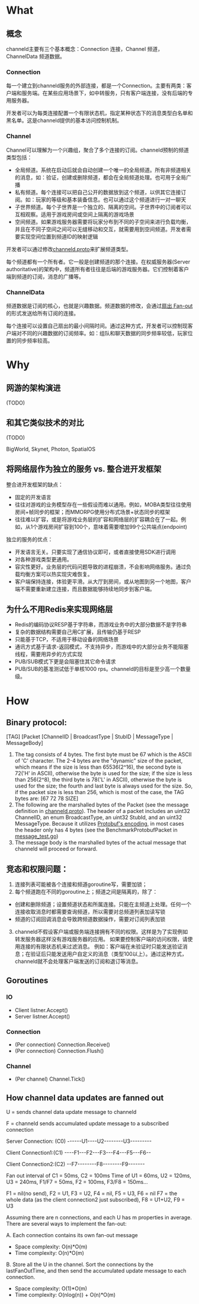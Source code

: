 # What
## 概念
channeld主要有三个基本概念：Connection 连接，Channel 频道，ChannelData 频道数据。
### Connection
每一个建立到channeld服务的外部连接，都是一个Connection。主要有两类：客户端和服务端。在某些应用场景下，如中转服务，只有客户端连接，没有后端的专用服务器。

开发者可以为每类连接配置一个有限状态机，指定某种状态下的消息类型白名单和黑名单。这是channeld提供的基本访问控制机制。

### Channel
Channel可以理解为一个兴趣组，聚合了多个连接的订阅。channeld预制的频道类型包括：
- 全局频道。系统在启动后就会自动创建一个唯一的全局频道。所有非频道相关的消息，如：验证，创建或删除频道，都会在全局频道处理。也可用于全局广播
- 私有频道。每个连接可以把自己公开的数据放到这个频道，以供其它连接订阅。如：玩家的等级和基本装备信息。也可以通过这个频道进行一对一聊天
- 子世界频道。每个子世界是一个独立的、隔离的空间。子世界中的订阅者可以互相观察。适用于游戏房间或空间上隔离的游戏场景
- 空间频道。如果游戏服务器需要将玩家分布到不同的子空间来进行负载均衡，并且在不同子空间之间可以无缝移动和交互，就需要用到空间频道。开发者需要实现空间位置到频道ID的映射逻辑

开发者可以通过修改[channeld.proto](../proto/channeld.proto)来扩展频道类型。

每个频道都有一个所有者。它一般是创建频道的那个连接。在权威服务器(Server authoritative)的架构中，频道所有者往往是后端的游戏服务器。它们控制着客户端到频道的订阅，消息的广播等。

### ChannelData
频道数据是订阅的核心，也就是兴趣数据。频道数据的修改，会通过[扇出 Fan-out](https://en.wikipedia.org/wiki/Fan-out_(software))的形式发送给所有订阅的连接。

每个连接可以设置自己扇出的最小间隔时间。通过这种方式，开发者可以控制现客户端对不同的兴趣数据的订阅频率。如：组队和聊天数据的同步频率较低，玩家位置的同步频率较高。

# Why
## 网游的架构演进
(TODO)

## 和其它类似技术的对比
(TODO)

BigWorld, Skynet, Photon, SpatialOS

## 将网络层作为独立的服务 vs. 整合进开发框架
整合进开发框架的缺点：
- 固定的开发语言
- 往往对游戏的业务模型存在一些假设而难以通用。例如，MOBA类型往往使用房间+帧同步的框架；而MMORPG使用分布式场景+状态同步的框架
- 往往难以扩容，或是将游戏业务层的扩容和网络层的扩容耦合在了一起。例如，从1个游戏房间扩容到100个，意味着需要增加99个公共端点(endpoint)

独立的服务的优点：
- 开发语言无关。只要实现了通信协议即可，或者直接使用SDK进行调用
- 对各种游戏类型更通用。
- 容灾性更好。业务层的代码问题导致的进程崩溃，不会影响网络服务。通过负载均衡方案可以热实现灾难恢复。
- 客户端保持连接，体验更平滑。从大厅到房间，或从地图到另一个地图，客户端不需要重新建立连接，而且数据能够持续地同步到客户端。

## 为什么不用Redis来实现网络层
- Redis的编码协议RESP基于字符串，而游戏业务中的大部分数据不是字符串
- 复杂的数据结构需要自己用C扩展，且传输仍基于RESP
- 只能基于TCP，不适用于移动设备的网络场景
- 通讯方式基于请求-返回模式，不支持异步，而游戏中的大部分业务不能阻塞线程，需要用异步的方式实现
- PUB/SUB模式下更是会阻塞住其它命令请求
- PUB/SUB的基准测试低于单核1000 rps。channeld的目标是至少高一个数量级。

# How
## Binary protocol:
[TAG] [Packet [ChannelID | BroadcastType | StubID | MessageType | MessageBody]
1. The tag consists of 4 bytes. The first byte must be 67 which is the ASCII of 'C' character. The 2-4 bytes are the "dynamic" size of the packet, which means if the size is less than 65536(2^16), the second byte is 72('H' in ASCII), otherwise the byte is used for the size; if the size is less than 256(2^8), the third byte is 78('L' in ASCII), otherwise the byte is used for the size; the fourth and last byte is always used for the size. So, if the packet size is less than 256, which is most of the case, the TAG bytes are: [67 72 78 SIZE]
2. The following are the marshalled bytes of the Packet (see the message definition in [channeld.proto](../proto/channeld.proto)). The header of a packet includes an uint32 ChannelID, an enum BroadcastType, an uint32 StubId, and an uint32 MessageType. Because it utilizes [Protobuf's encoding](https://developers.google.com/protocol-buffers/docs/encoding), in most cases the header only has 4 bytes (see the BenchmarkProtobufPacket in [message_test.go](../pkg/channeld/message_test.go))
3. The message body is the marshalled bytes of the actual message that channeld will proceed or forward.

## 竞态和权限问题：
1. 连接列表可能被各个连接和频道goroutine写，需要加锁；
2. 每个频道跑在不同的goroutine上；频道之间是隔离的，除了：
- 创建和删除频道；设置频道状态和所属连接。只能在主频道上处理。任何一个连接收取消息时都需要查询频道，所以需要对总频道列表加读写锁
- 频道的订阅回调消息会导致跨频道数据操作，需要对订阅列表加锁
3. channeld不假设客户端或服务端连接拥有不同的权限。这样是为了实现例如转发服务器这样没有游戏服务器的应用。
如果要控制客户端的访问权限，请使用连接的有限状态机来过滤消息。
例如：客户端在未验证时只能发送验证消息；在验证后只能发送用户自定义的消息（类型100以上）。通过这种方式，channeld就不会处理客户端发送的订阅和退订等消息。

## Goroutines
### IO
- Client listner.Accept()
- Server listner.Accept()
### Connection
- (Per connection) Connection.Receive()
- (Per connection) Connection.Flush()
### Channel
- (Per channel) Channel.Tick()

## How channel data updates are fanned out
U = sends channel data update message to channeld

F = channeld sends accumulated update message to a subscribed connection

Server Connection: (C0) ------U1----U2--------U3---------

Client Connection1:(C1) ----F1---F2---F3---F4---F5---F6--

Client Connection2:(C2)   --F7--------F8--------F9-------

Fan out interval of C1 = 50ms, C2 = 100ms
Time of U1 = 60ms, U2 = 120ms, U3 = 240ms, F1/F7 = 50ms, F2 = 100ms, F3/F8 = 150ms...

F1 = nil(no send), F2 = U1, F3 = U2, F4 = nil, F5 = U3, F6 = nil
F7 = the whole data (as the client connection2 just subscribed), F8 = U1+U2, F9 = U3

Assuming there are n connections, and each U has m properties in average. There are several ways to implement the fan-out:

A. Each connection contains its own fan-out message
- Space complexity: O(n)*O(m)
- Time complexity: O(n)*O(m)

B. Store all the U in the channel. Sort the connections by the lastFanOutTime, and then send the accumulated update message to each connection.
- Space complexity: O(1)*O(m)
- Time complexity: O(nlog(n)) + O(n)*O(m)
